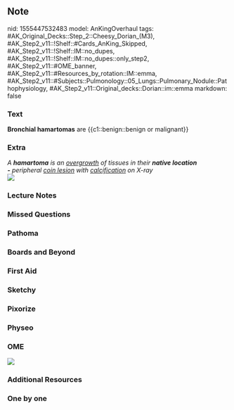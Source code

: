 ## Note
nid: 1555447532483
model: AnKingOverhaul
tags: #AK_Original_Decks::Step_2::Cheesy_Dorian_(M3), #AK_Step2_v11::!Shelf::#Cards_AnKing_Skipped, #AK_Step2_v11::!Shelf::IM::no_dupes, #AK_Step2_v11::!Shelf::IM::no_dupes::only_step2, #AK_Step2_v11::#OME_banner, #AK_Step2_v11::#Resources_by_rotation::IM::emma, #AK_Step2_v11::#Subjects::Pulmonology::05_Lungs::Pulmonary_Nodule::Pathophysiology, #AK_Step2_v11::Original_decks::Dorian::im::emma
markdown: false

### Text
<b>Bronchial hamartomas</b> are {{c1::benign::benign or malignant}}

### Extra
<div>
  <div>
    <i>A <b>hamartoma</b> is an <u>overgrowth</u> of tissues in
    their <b>native location</b></i>
  </div>
  <div>
    <div>
      <i><span style="font-weight: bold;">-</span> peripheral
      <u>coin lesion</u> with <u>calcification</u> on X-ray</i>
    </div>
  </div>
  <div>
    <i><img src="paste-2191683156443137.jpg"></i>
  </div>
</div>

### Lecture Notes


### Missed Questions


### Pathoma


### Boards and Beyond


### First Aid


### Sketchy


### Pixorize


### Physeo


### OME
<div class="ome-widget">
  <a href="https://onlinemeded.org?ref=anki"><img src=
  "_OME_AnkiFlashcards_General_4.png"></a>
</div>

### Additional Resources


### One by one

